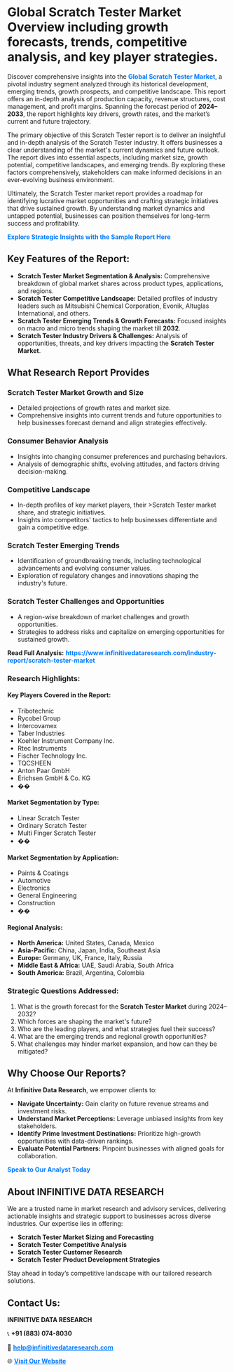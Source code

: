 <h1>Global Scratch Tester Market Overview including growth forecasts, trends, competitive analysis, and key player strategies.</h1>
<p>
Discover comprehensive insights into the 
<a href="https://www.infinitivedataresearch.com/industry-report/scratch-tester-market" rel="dofollow" style="color: #007BFF; text-decoration: none;"><strong>Global Scratch Tester Market</strong></a>, a pivotal industry segment analyzed through its historical development, emerging trends, growth prospects, and competitive landscape. This report offers an in-depth analysis of production capacity, revenue structures, cost management, and profit margins. Spanning the forecast period of <strong>2024–2033</strong>, the report highlights key drivers, growth rates, and the market’s current and future trajectory.
</p>
<p>
The primary objective of this Scratch Tester report is to deliver an insightful and in-depth analysis of the Scratch Tester industry. It offers businesses a clear understanding of the market's current dynamics and future outlook. The report dives into essential aspects, including market size, growth potential, competitive landscapes, and emerging trends. By exploring these factors comprehensively, stakeholders can make informed decisions in an ever-evolving business environment.
</p>
<p>
Ultimately, the Scratch Tester market report provides a roadmap for identifying lucrative market opportunities and crafting strategic initiatives that drive sustained growth. By understanding market dynamics and untapped potential, businesses can position themselves for long-term success and profitability.
</p>
<p>
<a href="https://www.infinitivedataresearch.com/request-sample/reportId=109098" style="color: #007BFF; text-decoration: none;"><strong>Explore Strategic Insights with the Sample Report Here</strong></a>
</p>

<h2>Key Features of the Report:</h2>
<ul>
<li><strong>Scratch Tester Market Segmentation & Analysis:</strong> Comprehensive breakdown of global market shares across product types, applications, and regions.</li>
<li><strong>Scratch Tester Competitive Landscape:</strong> Detailed profiles of industry leaders such as Mitsubishi Chemical Corporation, Evonik, Altuglas International, and others.</li>
<li><strong>Scratch Tester Emerging Trends & Growth Forecasts:</strong> Focused insights on macro and micro trends shaping the market till <strong>2032</strong>.</li>
<li><strong>Scratch Tester Industry Drivers & Challenges:</strong> Analysis of opportunities, threats, and key drivers impacting the <strong>Scratch Tester Market</strong>.</li>
</ul>

<h2>What Research Report Provides</h2>
<h3>Scratch Tester Market Growth and Size</h3>
<ul>
<li>Detailed projections of growth rates and market size.</li>
<li>Comprehensive insights into current trends and future opportunities to help businesses forecast demand and align strategies effectively.</li>
</ul>

<h3>Consumer Behavior Analysis</h3>
<ul>
<li>Insights into changing consumer preferences and purchasing behaviors.</li>
<li>Analysis of demographic shifts, evolving attitudes, and factors driving decision-making.</li>
</ul>

<h3>Competitive Landscape</h3>
<ul>
<li>In-depth profiles of key market players, their >Scratch Tester market share, and strategic initiatives.</li>
<li>Insights into competitors' tactics to help businesses differentiate and gain a competitive edge.</li>
</ul>

<h3>Scratch Tester Emerging Trends</h3>
<ul>
<li>Identification of groundbreaking trends, including technological advancements and evolving consumer values.</li>
<li>Exploration of regulatory changes and innovations shaping the industry's future.</li>
</ul>

<h3>Scratch Tester Challenges and Opportunities</h3>
<ul>
<li>A region-wise breakdown of market challenges and growth opportunities.</li>
<li>Strategies to address risks and capitalize on emerging opportunities for sustained growth.</li>
</ul>
<p><strong>Read Full Analysis:</strong> <a href="https://www.infinitivedataresearch.com/industry-report/scratch-tester-market" rel="dofollow" style="color: #007BFF; text-decoration: none;"><strong>https://www.infinitivedataresearch.com/industry-report/scratch-tester-market</strong></a></p>
<h3>Research Highlights:</h3>
<h4>Key Players Covered in the Report:</h4>
<ul><li>Tribotechnic</li><li>Rycobel Group</li><li>Intercovamex</li><li>Taber Industries</li><li>Koehler Instrument Company Inc.</li><li>Rtec Instruments</li><li>Fischer Technology Inc.</li><li>TQCSHEEN</li><li>Anton Paar GmbH</li><li>Erichsen GmbH &amp; Co. KG</li><li>��</li></ul>
<h4>Market Segmentation by Type:</h4>
<ul><li>Linear Scratch Tester</li><li>Ordinary Scratch Tester</li><li>Multi Finger Scratch Tester</li><li>��</li></ul>
<h4>Market Segmentation by Application:</h4>
<ul><li>Paints &amp; Coatings</li><li>Automotive</li><li>Electronics</li><li>General Engineering</li><li>Construction</li><li>��</li></ul>

<h4>Regional Analysis:</h4>
<ul>
<li><strong>North America:</strong> United States, Canada, Mexico</li>
<li><strong>Asia-Pacific:</strong> China, Japan, India, Southeast Asia</li>
<li><strong>Europe:</strong> Germany, UK, France, Italy, Russia</li>
<li><strong>Middle East & Africa:</strong> UAE, Saudi Arabia, South Africa</li>
<li><strong>South America:</strong> Brazil, Argentina, Colombia</li>
</ul>

<h3>Strategic Questions Addressed:</h3>
<ol>
<li>What is the growth forecast for the <strong>Scratch Tester Market</strong> during 2024–2032?</li>
<li>Which forces are shaping the market's future?</li>
<li>Who are the leading players, and what strategies fuel their success?</li>
<li>What are the emerging trends and regional growth opportunities?</li>
<li>What challenges may hinder market expansion, and how can they be mitigated?</li>
</ol>

<h2>Why Choose Our Reports?</h2>
<p>At <strong>Infinitive Data Research</strong>, we empower clients to:</p>
<ul>
<li><strong>Navigate Uncertainty:</strong> Gain clarity on future revenue streams and investment risks.</li>
<li><strong>Understand Market Perceptions:</strong> Leverage unbiased insights from key stakeholders.</li>
<li><strong>Identify Prime Investment Destinations:</strong> Prioritize high-growth opportunities with data-driven rankings.</li>
<li><strong>Evaluate Potential Partners:</strong> Pinpoint businesses with aligned goals for collaboration.</li>
</ul>
<p><a href="https://www.infinitivedataresearch.com/industry-report/scratch-tester-market" rel="dofollow" style="color: #007BFF; text-decoration: none;"><strong>Speak to Our Analyst Today</strong></a></p>

<h2>About INFINITIVE DATA RESEARCH</h2>
<p>We are a trusted name in market research and advisory services, delivering actionable insights and strategic support to businesses across diverse industries. Our expertise lies in offering:</p>
<ul>
<li><strong>Scratch Tester Market Sizing and Forecasting</strong></li>
<li><strong>Scratch Tester Competitive Analysis</strong></li>
<li><strong>Scratch Tester Customer Research</strong></li>
<li><strong>Scratch Tester Product Development Strategies</strong></li>
</ul>
<p>Stay ahead in today’s competitive landscape with our tailored research solutions.</p>

<h2>Contact Us:</h2>
<p><strong>INFINITIVE DATA RESEARCH</strong></p>
<p>📞 <strong>+91 (883) 074-8030</strong></p>
<p>📧 <strong><a href="mailto:help@infinitivedataresearch.com" style="color: #007BFF;">help@infinitivedataresearch.com</a></strong></p>
<p>🌐 <strong><a href="https://www.infinitivedataresearch.com" rel="dofollow" style="color: #007BFF;">Visit Our Website</a></strong></p>